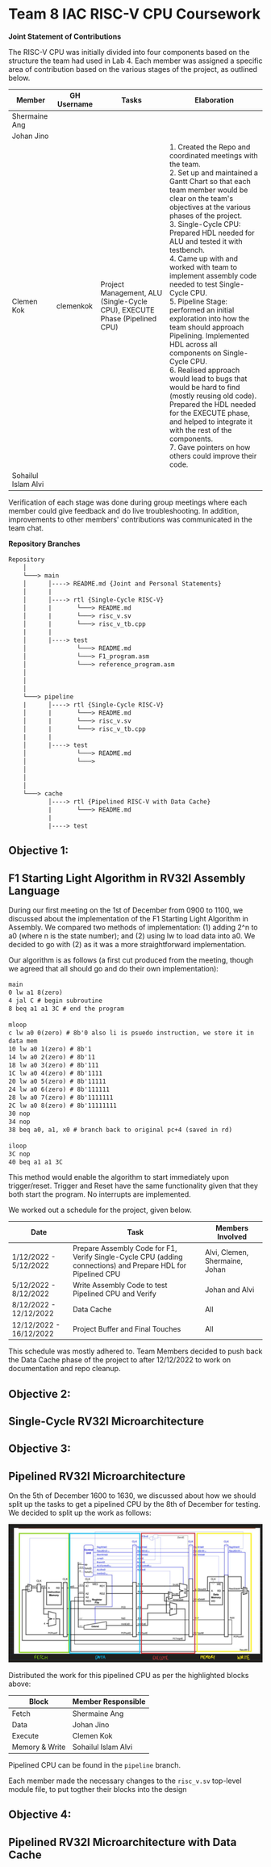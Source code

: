 
# **Team 8 IAC RISC-V CPU Coursework**

**Joint Statement of Contributions**

The RISC-V CPU was initially divided into four components based on the structure the team had used in Lab 4. Each member was assigned a specific area of contribution based on the various stages of the project, as outlined below.

|Member|GH Username|Tasks|Elaboration|
|---|---|---|---|
|Shermaine Ang|   |   |   |
|Johan Jino|   |   |   |
|Clemen Kok|clemenkok|Project Management, ALU (Single-Cycle CPU), EXECUTE Phase (Pipelined CPU)|1. Created the Repo and coordinated meetings with the team.  <br> 2. Set up and maintained a Gantt Chart so that each team member would be clear on the team's objectives at the various phases of the project. <br> 3. Single-Cycle CPU: Prepared HDL needed for ALU and tested it with testbench. <br> 4. Came up with and worked with team to implement assembly code needed to test Single-Cycle CPU. <br> 5. Pipeline Stage: performed an initial exploration into how the team should approach Pipelining. Implemented HDL across all components on Single-Cycle CPU. <br> 6. Realised approach would lead to bugs that would be hard to find (mostly reusing old code). Prepared the HDL needed for the EXECUTE phase, and helped to integrate it with the rest of the components. <br> 7. Gave pointers on how others could improve their code.|
|Sohailul Islam Alvi|   |   |   |

Verification of each stage was done during group meetings where each member could give feedback and do live troubleshooting. In addition, improvements to other members' contributions was communicated in the team chat. 

**Repository Branches**
```
Repository
    │   
    └───> main
    │      │----> README.md {Joint and Personal Statements}
    │      | 
    │      │----> rtl {Single-Cycle RISC-V}
    │      |       └───> README.md
    │      |       └───> risc_v.sv
    │      |       └───> risc_v_tb.cpp
    |      |
    │      |----> test
    │              └───> README.md
    │              └───> F1_program.asm
    │              └───> reference_program.asm
    │       
    │       
    │   
    └───> pipeline
    |      │----> rtl {Single-Cycle RISC-V}
    │      |       └───> README.md
    │      |       └───> risc_v.sv
    │      |       └───> risc_v_tb.cpp
    |      |
    │      |----> test
    │              └───> README.md
    │              └───> 
    │       
    │       
    │   
    └───> cache
           │----> rtl {Pipelined RISC-V with Data Cache}
           |       └───> README.md
           |
           |----> test

```


## **Objective 1:** 
## F1 Starting Light Algorithm in RV32I Assembly Language

During our first meeting on the 1st of December from 0900 to 1100, we discussed about the implementation of the F1 Starting Light Algorithm in Assembly. We compared two methods of implementation: (1) adding 2^n to a0 (where n is the state number); and (2) using lw to load data into a0. We decided to go with (2) as it was a more straightforward implementation. 

Our algorithm is as follows (a first cut produced from the meeting, though we agreed that all should go and do their own implementation): 

```
main
0 lw a1 8(zero)
4 jal C # begin subroutine
8 beq a1 a1 3C # end the program

mloop
c lw a0 0(zero) # 8b'0 also li is psuedo instruction, we store it in data mem
10 lw a0 1(zero) # 8b'1
14 lw a0 2(zero) # 8b'11
18 lw a0 3(zero) # 8b'111
1C lw a0 4(zero) # 8b'1111
20 lw a0 5(zero) # 8b'11111
24 lw a0 6(zero) # 8b'111111
28 lw a0 7(zero) # 8b'1111111
2C lw a0 8(zero) # 8b'11111111
30 nop
34 nop
38 beq a0, a1, x0 # branch back to original pc+4 (saved in rd)

iloop
3C nop
40 beq a1 a1 3C
```

This method would enable the algorithm to start immediately upon trigger/reset. Trigger and Reset have the same functionality given that they both start the program. No interrupts are implemented.

We worked out a schedule for the project, given below.

|Date|Task|Members Involved|
|---|---|---|
|1/12/2022 - 5/12/2022|Prepare Assembly Code for F1, Verify Single-Cycle CPU (adding connections) and Prepare HDL for Pipelined CPU|Alvi, Clemen, Shermaine, Johan|
|5/12/2022 - 8/12/2022|Write Assembly Code to test Pipelined CPU and Verify|Johan and Alvi|  
|8/12/2022 - 12/12/2022|Data Cache|All|
|12/12/2022 - 16/12/2022|Project Buffer and Final Touches|All|

This schedule was mostly adhered to. Team Members decided to push back the Data Cache phase of the project to after 12/12/2022 to work on documentation and repo cleanup.

## **Objective 2:** 
## Single-Cycle RV32I Microarchitecture



## **Objective 3:** 
## Pipelined RV32I Microarchitecture
On the 5th of December 1600 to 1630, we discussed about how we should split up the tasks to get a pipelined CPU by the 8th of December for testing. We decided to split up the work as follows:

![Alt text](pipelined_cpu_blocks.jpg)

Distributed the work for this pipelined CPU as per the highlighted blocks above:

|Block|Member Responsible|
|---|---|
|Fetch|Shermaine Ang|
|Data|Johan Jino|
|Execute|Clemen Kok|
|Memory & Write|Sohailul Islam Alvi|

Pipelined CPU can be found in the `pipeline` branch. 

Each member made the necessary changes to the `risc_v.sv` top-level module file, to put togther their blocks into the design

## **Objective 4:** 
## Pipelined RV32I Microarchitecture with Data Cache
